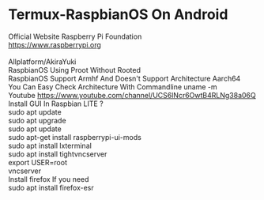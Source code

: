 # Termux-RaspbianOS On Android
Official Website Raspberry Pi Foundation\
https://www.raspberrypi.org \
\
Allplatform/AkiraYuki\
RaspbianOS Using Proot Without Rooted\
RaspbianOS Support Armhf And Doesn't Support Architecture Aarch64\
You Can Easy Check Architecture With Commandline uname -m\
Youtube https://www.youtube.com/channel/UCS6lNcr6OwtB4RLNg38a06Q \
Install GUI In Raspbian LITE ?\
sudo apt update\
sudo apt upgrade\
sudo apt update\
sudo apt-get install raspberrypi-ui-mods\
sudo apt install lxterminal\
sudo apt install tightvncserver\
export USER=root\
vncserver\
Install firefox If you need\
sudo apt install firefox-esr

